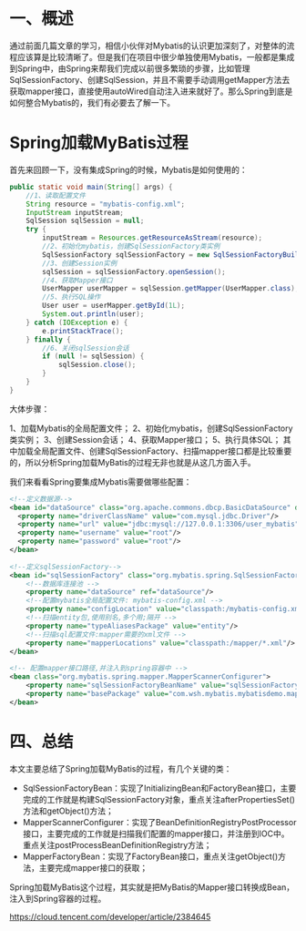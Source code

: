 # 一、概述
通过前面几篇文章的学习，相信小伙伴对Mybatis的认识更加深刻了，对整体的流程应该算是比较清晰了。但是我们在项目中很少单独使用Mybatis，一般都是集成到Spring中，由Spring来帮我们完成以前很多繁琐的步骤，比如管理SqlSessionFactory、创建SqlSession，并且不需要手动调用getMapper方法去获取mapper接口，直接使用autoWired自动注入进来就好了。那么Spring到底是如何整合Mybatis的，我们有必要去了解一下。

# Spring加载MyBatis过程
首先来回顾一下，没有集成Spring的时候，Mybatis是如何使用的：
```java
public static void main(String[] args) {
    //1、读取配置文件
    String resource = "mybatis-config.xml";
    InputStream inputStream;
    SqlSession sqlSession = null;
    try {
        inputStream = Resources.getResourceAsStream(resource);
        //2、初始化mybatis，创建SqlSessionFactory类实例
        SqlSessionFactory sqlSessionFactory = new SqlSessionFactoryBuilder().build(inputStream);
        //3、创建Session实例
        sqlSession = sqlSessionFactory.openSession();
        //4、获取Mapper接口
        UserMapper userMapper = sqlSession.getMapper(UserMapper.class);
        //5、执行SQL操作
        User user = userMapper.getById(1L);
        System.out.println(user);
    } catch (IOException e) {
        e.printStackTrace();
    } finally {
        //6、关闭sqlSession会话
        if (null != sqlSession) {
            sqlSession.close();
        }
    }
}
```
大体步骤：

1、加载Mybatis的全局配置文件；
2、初始化mybatis，创建SqlSessionFactory类实例；
3、创建Session会话；
4、获取Mapper接口；
5、执行具体SQL；
其中加载全局配置文件、创建SqlSessionFactory、扫描mapper接口都是比较重要的，所以分析Spring加载MyBatis的过程无非也就是从这几方面入手。

我们来看看Spring要集成Mybatis需要做哪些配置：
```xml
<!--定义数据源-->
<bean id="dataSource" class="org.apache.commons.dbcp.BasicDataSource" destroy-method="close"> 
  <property name="driverClassName" value="com.mysql.jdbc.Driver"/>
  <property name="url" value="jdbc:mysql://127.0.0.1:3306/user_mybatis"/>
  <property name="username" value="root"/>
  <property name="password" value="root"/>
</bean>
 
<!--定义sqlSessionFactory-->
<bean id="sqlSessionFactory" class="org.mybatis.spring.SqlSessionFactoryBean">
    <!--数据库连接池 -->
    <property name="dataSource" ref="dataSource"/>
    <!--配置mybatis全局配置文件: mybatis-config.xml -->
    <property name="configLocation" value="classpath:/mybatis-config.xml"/>
    <!--扫描entity包,使用别名,多个用;隔开 -->
    <property name="typeAliasesPackage" value="entity"/>
    <!--扫描sql配置文件:mapper需要的xml文件 -->
    <property name="mapperLocations" value="classpath:/mapper/*.xml"/>
</bean>
 
<!-- 配置mapper接口路径,并注入到spring容器中 -->
<bean class="org.mybatis.spring.mapper.MapperScannerConfigurer">
    <property name="sqlSessionFactoryBeanName" value="sqlSessionFactory"/>
    <property name="basePackage" value="com.wsh.mybatis.mybatisdemo.mapper"/>
</bean>
```



# 四、总结
本文主要总结了Spring加载MyBatis的过程，有几个关键的类：

* SqlSessionFactoryBean：实现了InitializingBean和FactoryBean接口，主要完成的工作就是构建SqlSessionFactory对象，重点关注afterPropertiesSet()方法和getObject()方法；
* MapperScannerConfigurer：实现了BeanDefinitionRegistryPostProcessor接口，主要完成的工作就是扫描我们配置的mapper接口，并注册到IOC中。重点关注postProcessBeanDefinitionRegistry方法；
* MapperFactoryBean：实现了FactoryBean接口，重点关注getObject()方法，主要完成mapper接口的获取；

Spring加载MyBatis这个过程，其实就是把MyBatis的Mapper接口转换成Bean，注入到Spring容器的过程。

https://cloud.tencent.com/developer/article/2384645